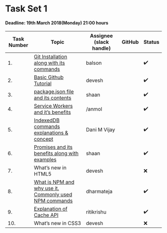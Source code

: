 # Task Set 1

#### Deadline: 19th March 2018(Monday) 21:00 hours

|Task Number|Topic|Assignee (slack handle)|GitHub|Status|
|---|---|---|---|---|
|1.|[Git Installation along with its commands](https://medium.com/beginners-guide-to-mobile-web-development/git-installation-along-with-its-commands-9e6a67238803)|balson||:heavy_check_mark:|
|2.|[Basic Github Tutorial](https://medium.com/beginners-guide-to-mobile-web-development/what-exactly-is-github-anyway-e7d0ef459002)|devesh||:heavy_check_mark:|
|3.|[package.json file and its contents](https://medium.com/beginners-guide-to-mobile-web-development/why-package-json-npm-basics-cab3e8cd150)|shaan||:heavy_check_mark:|
|4.|[Service Workers and it’s benefits](https://medium.com/beginners-guide-to-mobile-web-development/service-worker-79f655b85465)|/anmol||:heavy_check_mark:|
|5.|[IndexedDB commands explanations & concept](https://medium.com/beginners-guide-to-mobile-web-development/taming-indexeddb-1-tbd-96a222512ea1)|Dani M Vijay||:heavy_check_mark:|
|6.|[Promises and its benefits along with examples](https://medium.com/beginners-guide-to-mobile-web-development/javascript-essentials-understanding-promises-200657e11667)|shaan||:heavy_check_mark:|
|7.|What’s new in HTML5|devesh||:x:|
|8.|[What is NPM and why use it. Commonly used NPM commands](https://medium.com/beginners-guide-to-mobile-web-development/introduction-to-npm-and-basic-npm-commands-18aa16f69f6b)|dharmateja||:heavy_check_mark:|
|9.|[Explanation of Cache API](https://medium.com/beginners-guide-to-mobile-web-development/cache-me-if-you-can-7f68788b9da2)|ritikrishu||:heavy_check_mark:|
|10.|What’s new in CSS3|devesh||:x:|
